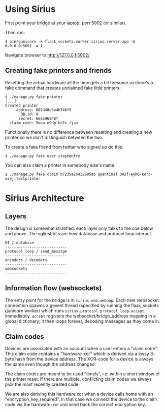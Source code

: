 # Using Sirius

First point your bridge at your laptop, port 5002 (or similar).

Then run:

```console
$ bin/gunicorn -k flask_sockets.worker sirius.server:app -b 0.0.0.0:5002 -w 1
```

Navigate browser to http://127.0.0.1:5002/


## Creating fake printers and friends

Resetting the actual hardware all the time gets a bit tiresome so
there's a fake command that creates unclaimed fake little printers:

```console
$ ./manage.py fake printer
[...]
Created printer
     address: 602d48d344b746f5
       DB id: 8
      secret: 66a596840f
  claim code: 5oop-e9dp-hh7v-fjqo
```

Functionally there is no difference between resetting and creating a
new printer so we don't distinguish between the two.

To create a fake friend from twitter who signed up do this:

```console
$ ./manage.py fake user stephenfry
```

You can also claim a printer in somebody else's name:

```console
$ ./manage.py fake claim b7235a2b432585eb quentinsf 342f-eyh0-korc-msej testprinter
```

# Sirius Architecture

## Layers

The design is somewhat stratified: each layer only talks to the one
below and above. The ugliest bits are how database and protocol loop
interact.

```
UI / database
----------------------------
protocol_loop / send_message
----------------------------
encoders / decoders
----------------------------
websockets
----------------------------
```

## Information flow (websockets)

The entry point for the bridge is in `sirius.web.webapp`. Each new
websocket connection spawns a gevent thread (specified by running the
flask_sockets gunicorn worker) which runs
`sirius.protocol.protocol_loop.accept` immediately. `accept` registers
the websocket/bridge_address mapping in a global dictionary; it then
loops forever, decoding messages as they come in.


## Claim codes

Devices are associated with an account when a user enters a "claim
code". This claim code contains a "hardware-xor" which is derived via
a lossy 3-byte hash from the device address. The XOR-code for a device
is always the same even though the address changes!

The claim codes are meant to be used "timely", i.e. within a short
window of the printer reset. If there are multiple, conflicting claim
codes we always pick the most recently created code.

We are also deriving this hardware xor when a device calls home with
an "encryption_key_required". In that case we connect the device to
the claim code via the hardware-xor and send back the correct
encryption key.
